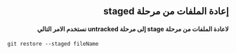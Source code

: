 ## <div dir = rtl >   إعادة الملفات من مرحلة staged </dir > 

#### <div dir = rtl >   لاعادة الملفات من مرحلة stage إلى مرحلة untracked نستخدم الامر التالي  </dir > 

<div dir="ltr" align="left">

`git restore --staged fileName` 
</div>
